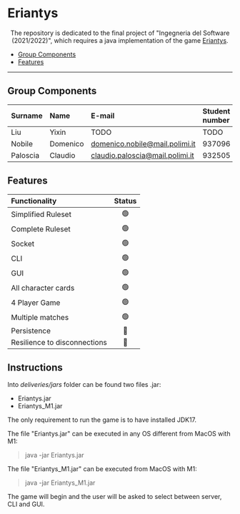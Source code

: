 # **Eriantys**

<div style="text-align: center;">

The repository is dedicated to the final project of "Ingegneria del Software (2021/2022)", which requires a java implementation of the game [Eriantys](https://www.craniocreations.it/prodotto/eriantys/).

</div>

* [Group Components](#Group-Components)
* [Features](#features)


---
## Group Components

| Surname | Name | E-mail | Student number |
|:--------|:-----|:-------|:---------------|
| Liu | Yixin | TODO | TODO |
| Nobile | Domenico | domenico.nobile@mail.polimi.it | 937096|
| Paloscia | Claudio | claudio.paloscia@mail.polimi.it | 932505|

## Features

| Functionality | Status |
|:-----------------------|:------------------------------------:|
| Simplified Ruleset | 🟢 |
| Complete Ruleset | 🟢 |
| Socket |🟢 |
| CLI | 🟢 |
| GUI | 🟢 |
| All character cards | 🟢 |
| 4 Player Game | 🟢 |
| Multiple matches | 🟢 |
| Persistence | 🔴 |
| Resilience to disconnections | 🔴 |

## Instructions

Into *deliveries/jars* folder can be found two files .jar:
+ Eriantys.jar
+ Eriantys_M1.jar

The only requirement to run the game is to have installed JDK17.

The file "Eriantys.jar" can be executed in any OS different from MacOS with M1:
>java -jar Eriantys.jar

The file "Eriantys_M1.jar" can be executed from MacOS with M1:
>java -jar Eriantys_M1.jar

The game will begin and the user will be asked to select between server, CLI and GUI.

